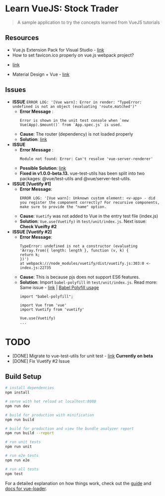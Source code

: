 # Learn VueJS: Stock Trader

> A sample application to try the concepts learned from  VueJS tutorials

## Resources

* Vue.js Extension Pack for Visual Studio - [link](https://marketplace.visualstudio.com/items?itemName=mubaidr.vuejs-extension-pack)
* How to set favicon.ico properly on vue.js webpack project?
 - [link](https://stackoverflow.com/questions/40190524/how-to-set-favicon-ico-properly-on-vue-js-webpack-project)
* Material Design + Vue - [link](https://vuetifyjs.com/en/)

## Issues
- **ISSUE** `ERROR LOG: '[Vue warn]: Error in render: "TypeError: undefined is not an object (evaluating 'route.matched')"`
    - **Error Message** : 
        ```
        Error is shown in the unit test console when `new Vue(App).$mount()` from `App.spec.js` is used.
        ```
    - **Cause**: The router (dependency) is not loaded properly
    - **Solution**: [link](https://github.com/vuejs-templates/webpack/issues/709)
- **ISSUE** 
    - **Error Message** : 
        ```
        Module not found: Error: Can't resolve 'vue-server-renderer'
        ```
    - **Possible Solution**: [link](https://github.com/vuejs/vue-test-utils/issues/440)
    - **Fixed in v1.0.0-beta.13.** vue-test-utils has been split into two packages: @vue/test-utils and @vue/server-test-utils.
- **ISSUE [Vuetify #1]** 
    - **Error Message**:
        ```
        ERROR LOG: '[Vue warn]: Unknown custom element: <v-app> - did you register the component correctly? For recursive components, make sure to provide the "name" option.
        ```
    - **Cause**: `Vuetify` was not added to Vue in the entry test file (index.js)
    - **Solution**: `Vue.use(Vuetify)` in `test/unit/index.js`. Next issue: **Check Vueifty #2**
- **ISSUE [Vuetify #2]** 
    - **Error Message**:
        ```
        TypeError: undefined is not a constructor (evaluating 'Array.from({ length: length }, function (v, k) {
      return k;
        })')
        at webpack:///node_modules/vuetify/dist/vuetify.js:303:0 <- index.js:22735
        ```
    - **Cause**: This is because pjs does not support ES6 features.
    - **Solution**: Import `babel-polyfill` in `test/unit/index.js`. Read more: Same issue - [link](https://github.com/vuetifyjs/vuetify/issues/3335) | [Babel Polyfill usage](https://babeljs.io/docs/usage/polyfill/)
        ```
        import "babel-polyfill";

        import Vue from 'vue'
        import Vuetify from 'vuetify'

        Vue.use(Vuetify)
        ...
        ```

# TODO
- [DONE] Migrate to vue-test-utils for unit test - [link](https://github.com/vuejs/vue-test-utils) **Currently on beta**
- [DONE] Fix Vuetify #2 Issue

## Build Setup

``` bash
# install dependencies
npm install

# serve with hot reload at localhost:8080
npm run dev

# build for production with minification
npm run build

# build for production and view the bundle analyzer report
npm run build --report

# run unit tests
npm run unit

# run e2e tests
npm run e2e

# run all tests
npm test
```

For a detailed explanation on how things work, check out the [guide](http://vuejs-templates.github.io/webpack/) and [docs for vue-loader](http://vuejs.github.io/vue-loader).
